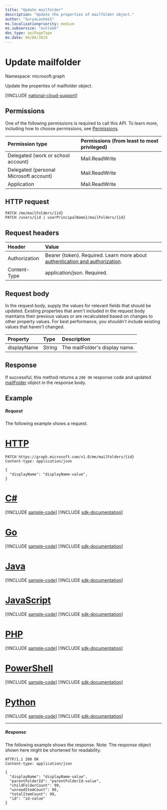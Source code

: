 ```yaml
---
title: "Update mailfolder"
description: "Update the properties of mailfolder object."
author: "SuryaLashmiS"
ms.localizationpriority: medium
ms.subservice: "outlook"
doc_type: apiPageType
ms.date: 04/04/2024
---
```


# Update mailfolder

Namespace: microsoft.graph

Update the properties of mailfolder object.

[!INCLUDE [national-cloud-support](../../includes/all-clouds.md)]

## Permissions
One of the following permissions is required to call this API. To learn more, including how to choose permissions, see [Permissions](/graph/permissions-reference).
<!-- { "blockType": "ignored"  } // Note: Removing this line will result in the permissions autogeneration tool overwriting the table. -->
|Permission type      | Permissions (from least to most privileged)              |
|:--------------------|:---------------------------------------------------------|
|Delegated (work or school account) | Mail.ReadWrite    |
|Delegated (personal Microsoft account) | Mail.ReadWrite    |
|Application | Mail.ReadWrite |

## HTTP request
<!-- { "blockType": "ignored" } -->
```http
PATCH /me/mailFolders/{id}
PATCH /users/{id | userPrincipalName}/mailFolders/{id}
```
## Request headers
| Header       | Value |
|:---------------|:--------|
|Authorization|Bearer {token}. Required. Learn more about [authentication and authorization](/graph/auth/auth-concepts).|
| Content-Type  | application/json. Required.  |

## Request body
In the request body, supply the values for relevant fields that should be updated. Existing properties that aren't included in the request body maintains their previous values or are recalculated based on changes to other property values. For best performance, you shouldn't include existing values that haven't changed.

| Property	   | Type	|Description|
|:---------------|:--------|:----------|
|displayName|String|The mailFolder's display name.|

## Response

If successful, this method returns a `200 OK` response code and updated [mailFolder](../resources/mailfolder.md) object in the response body.
## Example
##### Request
The following example shows a request.

# [HTTP](#tab/http)
<!-- {
  "blockType": "request",
  "name": "update_mailfolder"
}-->
```http
PATCH https://graph.microsoft.com/v1.0/me/mailFolders/{id}
Content-type: application/json

{
  "displayName": "displayName-value",
}
```

# [C#](#tab/csharp)
[!INCLUDE [sample-code](../includes/snippets/csharp/update-mailfolder-csharp-snippets.md)]
[!INCLUDE [sdk-documentation](../includes/snippets/snippets-sdk-documentation-link.md)]

# [Go](#tab/go)
[!INCLUDE [sample-code](../includes/snippets/go/update-mailfolder-go-snippets.md)]
[!INCLUDE [sdk-documentation](../includes/snippets/snippets-sdk-documentation-link.md)]

# [Java](#tab/java)
[!INCLUDE [sample-code](../includes/snippets/java/update-mailfolder-java-snippets.md)]
[!INCLUDE [sdk-documentation](../includes/snippets/snippets-sdk-documentation-link.md)]

# [JavaScript](#tab/javascript)
[!INCLUDE [sample-code](../includes/snippets/javascript/update-mailfolder-javascript-snippets.md)]
[!INCLUDE [sdk-documentation](../includes/snippets/snippets-sdk-documentation-link.md)]

# [PHP](#tab/php)
[!INCLUDE [sample-code](../includes/snippets/php/update-mailfolder-php-snippets.md)]
[!INCLUDE [sdk-documentation](../includes/snippets/snippets-sdk-documentation-link.md)]

# [PowerShell](#tab/powershell)
[!INCLUDE [sample-code](../includes/snippets/powershell/update-mailfolder-powershell-snippets.md)]
[!INCLUDE [sdk-documentation](../includes/snippets/snippets-sdk-documentation-link.md)]

# [Python](#tab/python)
[!INCLUDE [sample-code](../includes/snippets/python/update-mailfolder-python-snippets.md)]
[!INCLUDE [sdk-documentation](../includes/snippets/snippets-sdk-documentation-link.md)]

---

##### Response
The following example shows the response. Note: The response object shown here might be shortened for readability.
<!-- {
  "blockType": "response",
  "truncated": true,
  "@odata.type": "microsoft.graph.mailFolder"
} -->
```http
HTTP/1.1 200 OK
Content-type: application/json

{
  "displayName": "displayName-value",
  "parentFolderId": "parentFolderId-value",
  "childFolderCount": 99,
  "unreadItemCount": 99,
  "totalItemCount": 99,
  "id": "id-value"
}
```

<!-- uuid: 8fcb5dbc-d5aa-4681-8e31-b001d5168d79
2015-10-25 14:57:30 UTC -->
<!-- {
  "type": "#page.annotation",
  "description": "Update mailfolder",
  "keywords": "",
  "section": "documentation",
  "tocPath": "",
  "suppressions": [
  ]
}-->

